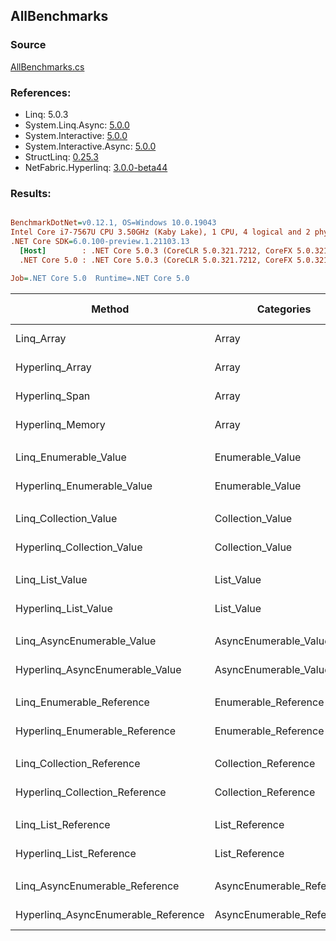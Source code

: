 ﻿## AllBenchmarks

### Source
[AllBenchmarks.cs](../NetFabric.Hyperlinq.Benchmarks/Benchmarks/AllBenchmarks.cs)

### References:
- Linq: 5.0.3
- System.Linq.Async: [5.0.0](https://www.nuget.org/packages/System.Linq.Async/5.0.0)
- System.Interactive: [5.0.0](https://www.nuget.org/packages/System.Interactive/5.0.0)
- System.Interactive.Async: [5.0.0](https://www.nuget.org/packages/System.Interactive.Async/5.0.0)
- StructLinq: [0.25.3](https://www.nuget.org/packages/StructLinq/0.25.3)
- NetFabric.Hyperlinq: [3.0.0-beta44](https://www.nuget.org/packages/NetFabric.Hyperlinq/3.0.0-beta44)

### Results:
``` ini

BenchmarkDotNet=v0.12.1, OS=Windows 10.0.19043
Intel Core i7-7567U CPU 3.50GHz (Kaby Lake), 1 CPU, 4 logical and 2 physical cores
.NET Core SDK=6.0.100-preview.1.21103.13
  [Host]        : .NET Core 5.0.3 (CoreCLR 5.0.321.7212, CoreFX 5.0.321.7212), X64 RyuJIT
  .NET Core 5.0 : .NET Core 5.0.3 (CoreCLR 5.0.321.7212, CoreFX 5.0.321.7212), X64 RyuJIT

Job=.NET Core 5.0  Runtime=.NET Core 5.0  

```
|                              Method |                Categories | Count |       Mean |    Error |   StdDev |     Median | Ratio | RatioSD |  Gen 0 | Gen 1 | Gen 2 | Allocated |
|------------------------------------ |-------------------------- |------ |-----------:|---------:|---------:|-----------:|------:|--------:|-------:|------:|------:|----------:|
|                          Linq_Array |                     Array |   100 |   610.9 ns |  3.87 ns |  3.62 ns |   609.9 ns |  1.00 |    0.00 | 0.0153 |     - |     - |      32 B |
|                     Hyperlinq_Array |                     Array |   100 |   197.4 ns |  1.22 ns |  1.08 ns |   197.0 ns |  0.32 |    0.00 |      - |     - |     - |         - |
|                      Hyperlinq_Span |                     Array |   100 |   202.8 ns |  4.08 ns |  6.82 ns |   199.5 ns |  0.33 |    0.01 |      - |     - |     - |         - |
|                    Hyperlinq_Memory |                     Array |   100 |   198.2 ns |  0.89 ns |  0.83 ns |   198.2 ns |  0.32 |    0.00 |      - |     - |     - |         - |
|                                     |                           |       |            |          |          |            |       |         |        |       |       |           |
|               Linq_Enumerable_Value |          Enumerable_Value |   100 |   761.1 ns |  2.12 ns |  1.77 ns |   760.9 ns |  1.00 |    0.00 | 0.0153 |     - |     - |      32 B |
|          Hyperlinq_Enumerable_Value |          Enumerable_Value |   100 |   209.2 ns |  3.16 ns |  2.95 ns |   207.9 ns |  0.28 |    0.00 |      - |     - |     - |         - |
|                                     |                           |       |            |          |          |            |       |         |        |       |       |           |
|               Linq_Collection_Value |          Collection_Value |   100 |   758.5 ns |  5.27 ns |  4.40 ns |   756.9 ns |  1.00 |    0.00 | 0.0153 |     - |     - |      32 B |
|          Hyperlinq_Collection_Value |          Collection_Value |   100 |   212.5 ns |  1.19 ns |  1.05 ns |   212.1 ns |  0.28 |    0.00 |      - |     - |     - |         - |
|                                     |                           |       |            |          |          |            |       |         |        |       |       |           |
|                     Linq_List_Value |                List_Value |   100 |   723.9 ns |  2.19 ns |  2.05 ns |   724.1 ns |  1.00 |    0.00 | 0.0153 |     - |     - |      32 B |
|                Hyperlinq_List_Value |                List_Value |   100 | 1,025.3 ns |  4.39 ns |  4.11 ns | 1,026.5 ns |  1.42 |    0.01 |      - |     - |     - |         - |
|                                     |                           |       |            |          |          |            |       |         |        |       |       |           |
|          Linq_AsyncEnumerable_Value |     AsyncEnumerable_Value |   100 | 2,204.6 ns |  9.65 ns |  8.55 ns | 2,207.1 ns |  1.00 |    0.00 | 0.0191 |     - |     - |      40 B |
|     Hyperlinq_AsyncEnumerable_Value |     AsyncEnumerable_Value |   100 |   326.1 ns |  2.18 ns |  1.93 ns |   325.6 ns |  0.15 |    0.00 |      - |     - |     - |         - |
|                                     |                           |       |            |          |          |            |       |         |        |       |       |           |
|           Linq_Enumerable_Reference |      Enumerable_Reference |   100 |   542.3 ns | 10.73 ns | 13.17 ns |   535.4 ns |  1.00 |    0.00 | 0.0153 |     - |     - |      32 B |
|      Hyperlinq_Enumerable_Reference |      Enumerable_Reference |   100 |   558.7 ns |  1.97 ns |  1.85 ns |   559.2 ns |  1.04 |    0.02 | 0.0153 |     - |     - |      32 B |
|                                     |                           |       |            |          |          |            |       |         |        |       |       |           |
|           Linq_Collection_Reference |      Collection_Reference |   100 |   531.7 ns |  2.15 ns |  1.91 ns |   531.1 ns |  1.00 |    0.00 | 0.0153 |     - |     - |      32 B |
|      Hyperlinq_Collection_Reference |      Collection_Reference |   100 |   560.2 ns |  2.47 ns |  2.19 ns |   560.3 ns |  1.05 |    0.01 | 0.0153 |     - |     - |      32 B |
|                                     |                           |       |            |          |          |            |       |         |        |       |       |           |
|                 Linq_List_Reference |            List_Reference |   100 |   563.6 ns |  7.16 ns |  6.34 ns |   563.4 ns |  1.00 |    0.00 | 0.0153 |     - |     - |      32 B |
|            Hyperlinq_List_Reference |            List_Reference |   100 |   938.8 ns |  2.77 ns |  2.46 ns |   938.9 ns |  1.67 |    0.02 |      - |     - |     - |         - |
|                                     |                           |       |            |          |          |            |       |         |        |       |       |           |
|      Linq_AsyncEnumerable_Reference | AsyncEnumerable_Reference |   100 | 2,124.7 ns | 40.26 ns | 35.69 ns | 2,111.4 ns |  1.00 |    0.00 | 0.0191 |     - |     - |      40 B |
| Hyperlinq_AsyncEnumerable_Reference | AsyncEnumerable_Reference |   100 |   353.8 ns |  0.80 ns |  0.75 ns |   353.7 ns |  0.17 |    0.00 | 0.0191 |     - |     - |      40 B |
